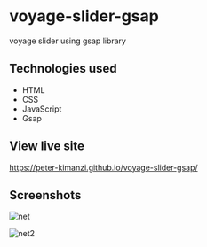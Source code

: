 # voyage-slider-gsap

voyage slider using gsap library


## Technologies used

* HTML
* CSS
* JavaScript
* Gsap

## View live site

https://peter-kimanzi.github.io/voyage-slider-gsap/


## Screenshots

![net](https://user-images.githubusercontent.com/71552773/171847182-15165fb6-ded6-4d42-9946-4a01ed7d57ea.PNG)

![net2](https://user-images.githubusercontent.com/71552773/171847222-6d63bc84-456b-4520-b759-c1775378dc4b.PNG)
